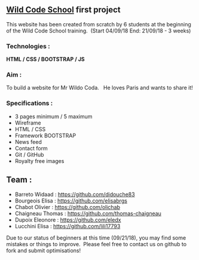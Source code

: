 

## [Wild Code School](https://wildcodeschool.fr/) first project


This website has been created from scratch by 6 students at the beginning of the Wild Code School training.&nbsp;
(Start 04/09/18 End: 21/09/18 - 3 weeks)&nbsp;

### Technologies :
**HTML / CSS / BOOTSTRAP / JS**


### Aim : 
To build a website for Mr Wildo Coda. &nbsp;
He loves Paris and wants to share it!


### Specifications :
* 3 pages minimum / 5 maximum
* Wireframe
* HTML / CSS
* Framework BOOTSTRAP
* News feed
* Contact form
* Git / GitHub
* Royalty free images

## Team : 
* Barreto Widaad : https://github.com/didouche83
* Bourgeois Elisa : https://github.com/elisabrgs
* Chabot Olivier : https://github.com/olichab
* Chaigneau Thomas : https://github.com/thomas-chaigneau
* Dupoix Eleonore : https://github.com/eledx
* Lucchini Elisa : https://github.com/lili17793





Due to our status of beginners at this time (09/21/18), you may find some mistakes or things to improve.&nbsp;
Please feel free to contact us on github to fork and submit optimisations!





